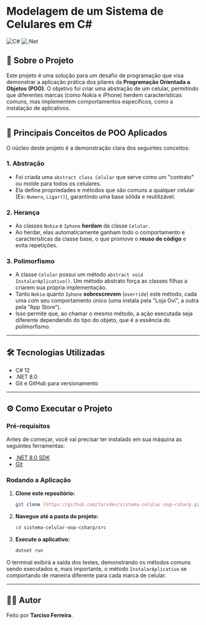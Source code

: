 # Modelagem de um Sistema de Celulares em C#

![C#](https://img.shields.io/badge/c%23-%23239120.svg?style=for-the-badge&logo=c-sharp&logoColor=white) ![.Net](https://img.shields.io/badge/.NET-5C2D91?style=for-the-badge&logo=.net&logoColor=white)

## 📖 Sobre o Projeto

Este projeto é uma solução para um desafio de programação que visa demonstrar a aplicação prática dos pilares da **Programação Orientada a Objetos (POO)**. O objetivo foi criar uma abstração de um celular, permitindo que diferentes marcas (como Nokia e iPhone) herdem características comuns, mas implementem comportamentos específicos, como a instalação de aplicativos.

---

## 🚀 Principais Conceitos de POO Aplicados

O núcleo deste projeto é a demonstração clara dos seguintes conceitos:

### 1. Abstração
- Foi criada uma `abstract class Celular` que serve como um "contrato" ou molde para todos os celulares.
- Ela define propriedades e métodos que são comuns a qualquer celular (Ex: `Numero`, `Ligar()`), garantindo uma base sólida e reutilizável.

### 2. Herança
- As classes `Nokia` e `Iphone` **herdam** da classe `Celular`.
- Ao herdar, elas automaticamente ganham todo o comportamento e características da classe base, o que promove o **reuso de código** e evita repetições.

### 3. Polimorfismo
- A classe `Celular` possui um método `abstract void InstalarAplicativo()`. Um método abstrato força as classes filhas a criarem sua própria implementação.
- Tanto `Nokia` quanto `Iphone` **sobrescrevem** (`override`) este método, cada uma com seu comportamento único (uma instala pela "Loja Ovi", a outra pela "App Store").
- Isso permite que, ao chamar o mesmo método, a ação executada seja diferente dependendo do tipo do objeto, que é a essência do polimorfismo.

---

## 🛠️ Tecnologias Utilizadas

- C# 12
- .NET 8.0
- Git e GitHub para versionamento

---

## ⚙️ Como Executar o Projeto

### Pré-requisitos

Antes de começar, você vai precisar ter instalado em sua máquina as seguintes ferramentas:
* [.NET 8.0 SDK](https://dotnet.microsoft.com/pt-br/download/dotnet/8.0)
* [Git](https://git-scm.com/downloads)

### Rodando a Aplicação

1.  **Clone este repositório:**
    ```bash
    git clone [https://github.com/tarxdev/sistema-celular-oop-csharp.git](https://github.com/tarxdev/sistema-celular-oop-csharp.git)
    ```

2.  **Navegue até a pasta do projeto:**
    ```bash
    cd sistema-celular-oop-csharp/src
    ```

3.  **Execute o aplicativo:**
    ```bash
    dotnet run
    ```
O terminal exibirá a saída dos testes, demonstrando os métodos comuns sendo executados e, mais importante, o método `InstalarAplicativo` se comportando de maneira diferente para cada marca de celular.

---

## 👨‍💻 Autor

Feito por **Tarciso Ferreira**.

